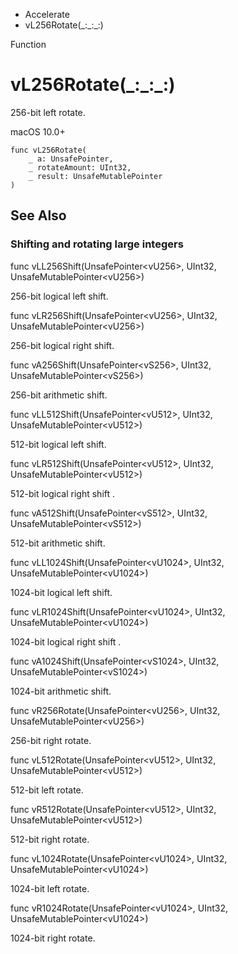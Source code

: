 

- Accelerate
-  vL256Rotate(\_:\_:\_:) 

Function

# vL256Rotate(\_:\_:\_:)

256-bit left rotate.

macOS 10.0+

``` source
func vL256Rotate(
    _ a: UnsafePointer,
    _ rotateAmount: UInt32,
    _ result: UnsafeMutablePointer
)
```

## See Also

### Shifting and rotating large integers

func vLL256Shift(UnsafePointer&lt;vU256>, UInt32, UnsafeMutablePointer&lt;vU256>)

256-bit logical left shift.

func vLR256Shift(UnsafePointer&lt;vU256>, UInt32, UnsafeMutablePointer&lt;vU256>)

256-bit logical right shift.

func vA256Shift(UnsafePointer&lt;vS256>, UInt32, UnsafeMutablePointer&lt;vS256>)

256-bit arithmetic shift.

func vLL512Shift(UnsafePointer&lt;vU512>, UInt32, UnsafeMutablePointer&lt;vU512>)

512-bit logical left shift.

func vLR512Shift(UnsafePointer&lt;vU512>, UInt32, UnsafeMutablePointer&lt;vU512>)

512-bit logical right shift .

func vA512Shift(UnsafePointer&lt;vS512>, UInt32, UnsafeMutablePointer&lt;vS512>)

512-bit arithmetic shift.

func vLL1024Shift(UnsafePointer&lt;vU1024>, UInt32, UnsafeMutablePointer&lt;vU1024>)

1024-bit logical left shift.

func vLR1024Shift(UnsafePointer&lt;vU1024>, UInt32, UnsafeMutablePointer&lt;vU1024>)

1024-bit logical right shift .

func vA1024Shift(UnsafePointer&lt;vS1024>, UInt32, UnsafeMutablePointer&lt;vS1024>)

1024-bit arithmetic shift.

func vR256Rotate(UnsafePointer&lt;vU256>, UInt32, UnsafeMutablePointer&lt;vU256>)

256-bit right rotate.

func vL512Rotate(UnsafePointer&lt;vU512>, UInt32, UnsafeMutablePointer&lt;vU512>)

512-bit left rotate.

func vR512Rotate(UnsafePointer&lt;vU512>, UInt32, UnsafeMutablePointer&lt;vU512>)

512-bit right rotate.

func vL1024Rotate(UnsafePointer&lt;vU1024>, UInt32, UnsafeMutablePointer&lt;vU1024>)

1024-bit left rotate.

func vR1024Rotate(UnsafePointer&lt;vU1024>, UInt32, UnsafeMutablePointer&lt;vU1024>)

1024-bit right rotate.

